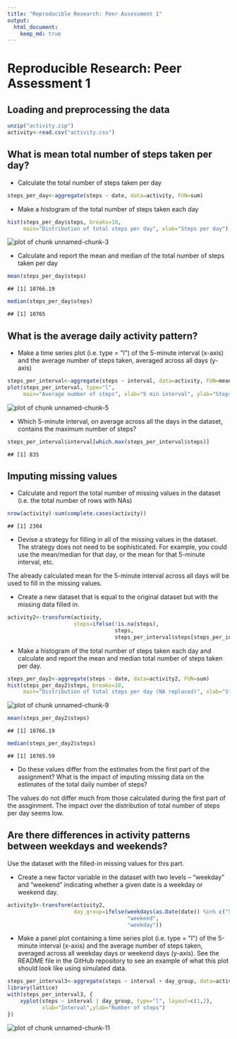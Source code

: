```yaml
---
title: "Reproducible Research: Peer Assessment 1"
output: 
  html_document:
    keep_md: true
---
```


# Reproducible Research: Peer Assessment 1

## Loading and preprocessing the data


```r
unzip("activity.zip")
activity<-read.csv("activity.csv")
```

## What is mean total number of steps taken per day?

* Calculate the total number of steps taken per day


```r
steps_per_day<-aggregate(steps ~ date, data=activity, FUN=sum)
```

* Make a histogram of the total number of steps taken each day


```r
hist(steps_per_day$steps, breaks=10,
     main="Distribution of total steps per day", xlab="Steps per day")
```

![plot of chunk unnamed-chunk-3](figure/unnamed-chunk-3-1.png) 

* Calculate and report the mean and median of the total number of steps taken per day


```r
mean(steps_per_day$steps)
```

```
## [1] 10766.19
```

```r
median(steps_per_day$steps)
```

```
## [1] 10765
```

## What is the average daily activity pattern?

* Make a time series plot (i.e. type = "l") of the 5-minute interval (x-axis) and the average number of steps taken, averaged across all days (y-axis)


```r
steps_per_interval<-aggregate(steps ~ interval, data=activity, FUN=mean)
plot(steps_per_interval, type="l",
     main="Average number of steps", xlab="5 min interval", ylab="Steps")
```

![plot of chunk unnamed-chunk-5](figure/unnamed-chunk-5-1.png) 

* Which 5-minute interval, on average across all the days in the dataset, contains the maximum number of steps?


```r
steps_per_interval$interval[which.max(steps_per_interval$steps)]
```

```
## [1] 835
```

## Imputing missing values

* Calculate and report the total number of missing values in the dataset (i.e. the total number of rows with NAs)


```r
nrow(activity)-sum(complete.cases(activity))
```

```
## [1] 2304
```

* Devise a strategy for filling in all of the missing values in the dataset. The strategy does not need to be sophisticated. For example, you could use the mean/median for that day, or the mean for that 5-minute interval, etc.

The already calculated mean for the 5-minute interval across all days will be used to fill in the missing values.

* Create a new dataset that is equal to the original dataset but with the missing data filled in.


```r
activity2<-transform(activity,
                     steps=ifelse(!is.na(steps),
                                  steps,
                                  steps_per_interval$steps[steps_per_interval$interval==interval]))
```

* Make a histogram of the total number of steps taken each day and calculate and report the mean and median total number of steps taken per day.


```r
steps_per_day2<-aggregate(steps ~ date, data=activity2, FUN=sum)
hist(steps_per_day2$steps, breaks=10,
     main="Distribution of total steps per day (NA replaced)", xlab="Steps per day")
```

![plot of chunk unnamed-chunk-9](figure/unnamed-chunk-9-1.png) 

```r
mean(steps_per_day2$steps)
```

```
## [1] 10766.19
```

```r
median(steps_per_day2$steps)
```

```
## [1] 10765.59
```

* Do these values differ from the estimates from the first part of the assignment? What is the impact of imputing missing data on the estimates of the total daily number of steps?

The values do not differ much from those calculated during the first part of the assginment. The impact over the distribution of total number of steps per day seems low.

## Are there differences in activity patterns between weekdays and weekends?

Use the dataset with the filled-in missing values for this part.

* Create a new factor variable in the dataset with two levels – “weekday” and “weekend” indicating whether a given date is a weekday or weekend day.


```r
activity3<-transform(activity2,
                     day_group=ifelse(weekdays(as.Date(date)) %in% c("Saturday", "Sunday"),
                                      "weekend",
                                      "weekday"))
```

* Make a panel plot containing a time series plot (i.e. type = "l") of the 5-minute interval (x-axis) and the average number of steps taken, averaged across all weekday days or weekend days (y-axis). See the README file in the GitHub repository to see an example of what this plot should look like using simulated data.


```r
steps_per_interval3<-aggregate(steps ~ interval + day_group, data=activity3, FUN=mean)
library(lattice)
with(steps_per_interval3, {
    xyplot(steps ~ interval | day_group, type="l", layout=c(1,2),
           xlab="Interval",ylab="Number of steps")
})
```

![plot of chunk unnamed-chunk-11](figure/unnamed-chunk-11-1.png) 



